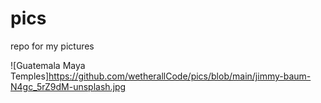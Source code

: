 # pics
repo for my pictures

![Guatemala Maya Temples]https://github.com/wetherallCode/pics/blob/main/jimmy-baum-N4gc_5rZ9dM-unsplash.jpg
